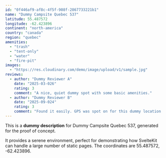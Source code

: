 ```yaml
---
id: "0f446af9-af8c-4f5f-908f-2867733221b1"
name: "Dummy Campsite Quebec 537"
latitude: 55.487572
longitude: -62.423896
continent: "north-america"
country: "canada"
region: "quebec"
amenities:
  - "trash"
  - "tent-only"
  - "water"
  - "fire-pit"
images:
  - "https://res.cloudinary.com/demo/image/upload/v1/sample.jpg"
reviews:
  - author: "Dummy Reviewer A"
    date: "2025-03-026"
    rating: 3
    comment: "A nice, quiet dummy spot with some basic amenities."
  - author: "Dummy Reviewer B"
    date: "2025-09-024"
    rating: 3
    comment: "Found it easily. GPS was spot on for this dummy location."
---
```


This is a **dummy description** for Dummy Campsite Quebec 537, generated for the proof of concept.

It provides a serene environment, perfect for demonstrating how SvelteKit can handle a large number of static pages. The coordinates are 55.487572, -62.423896.
